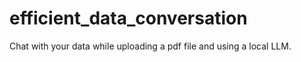 # efficient_data_conversation
Chat with your data while uploading a pdf file and using a local LLM.
